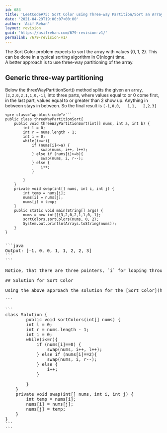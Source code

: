 ```yaml
---
id: 683
title: 'LeetCode#75: Sort Color using Three-way Partition/Sort an Array'
date: '2021-04-29T19:00:07+00:00'
author: 'Asif Rehan'
layout: revision
guid: 'https://asifrehan.com/679-revision-v1/'
permalink: /679-revision-v1/
---
```


The Sort Color problem expects to sort the array with values {0, 1, 2}. This can be done in a typical sorting algorithm in O(nlogn) time.   
A better approach is to use three-way partitioning of the array.

## Generic three-way partitioning

Below the threeWayPartitionSort() method splits the given an array, `[3,2,0,2,1,1,0,-1]`, into three parts, where values equal to or 0 come first, in the last part, values equal to or greater than 2 show up. Anything in between stays in between. So the final result is `[-1,0,0,   1,1,   2,2,3]`

```
<pre class="wp-block-code">```
public class threeWayPartitionSort{
    public void threeWayPartitionSort(int[] nums, int a, int b) {
        int l = 0;
        int r = nums.length - 1;
        int i = 0;
        while(i<=r){
            if (nums[i]<=a) {
                swap(nums, i++, l++);
            } else if (nums[i]>=b){
                swap(nums, i, r--);
            } else {
                i++;
            }
        
        }
    }
    private void swap(int[] nums, int i, int j) {
        int temp = nums[i];
        nums[i] = nums[j];
        nums[j] = temp;
    }
    public static void main(String[] args) {
        nums = new int[]{3,2,0,2,1,1,0,-1};
        sortColors.sortColors(nums, 0, 2);
        System.out.println(Arrays.toString(nums));
    }
}
```
```

```
<pre class="wp-block-code">```java
Output: [-1, 0, 0, 1, 1, 2, 2, 3]
```
```

Notice, that there are three pointers, `i` for looping through the the array until it hits the right side marker `r`, and the left side marker `l`. Until `i` hits `r`, we keep looping, and each time a value below a is met it is swapped with left marker and both `l` and `i` are incremented. If a value greater than or equal to b is found, value at`r` and `i` are swapped, but only `r` is decremented, showing that the ride side is already partitioned. For value in between, just increment `i`. This expects, that if we move the larger values to the right region and smaller values in the left region, then every value in between should fall in the right middle region.

## Solution for Sort Color

Using the above approach the solution for the [Sort Color](https://leetcode.com/problems/sort-colors/) problem is below. This approach takes O(n) times.

```
<pre class="wp-block-code">```
class Solution {
        public void sortColors(int[] nums) {
        int l = 0;
        int r = nums.length - 1;
        int i = 0;
        while(i<=r){
            if (nums[i]==0) {
                swap(nums, i++, l++);
            } else if (nums[i]==2){
                swap(nums, i, r--);
            } else {
                i++;
            }
        
        }
    }
    private void swap(int[] nums, int i, int j) {
        int temp = nums[i];
        nums[i] = nums[j];
        nums[j] = temp;
    }
}
```
```